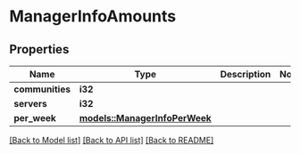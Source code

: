 # ManagerInfoAmounts

## Properties

Name | Type | Description | Notes
------------ | ------------- | ------------- | -------------
**communities** | **i32** |  | 
**servers** | **i32** |  | 
**per_week** | [**models::ManagerInfoPerWeek**](ManagerInfoPerWeek.md) |  | 

[[Back to Model list]](../README.md#documentation-for-models) [[Back to API list]](../README.md#documentation-for-api-endpoints) [[Back to README]](../README.md)


